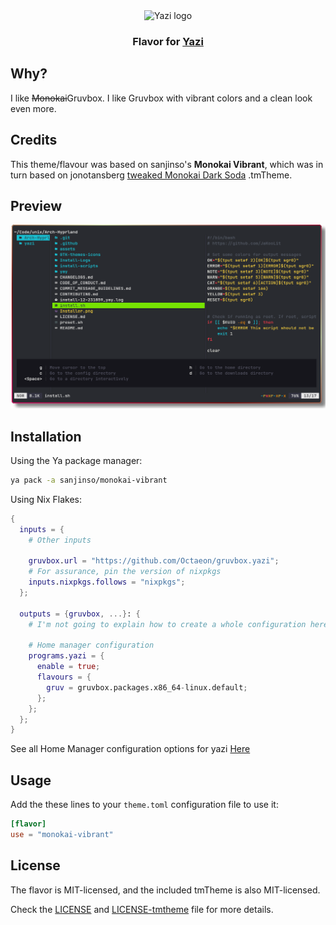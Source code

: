<div align="center">
  <img src="https://github.com/sxyazi/yazi/blob/main/assets/logo.png?raw=true" alt="Yazi logo" width="20%">
</div>

<h3 align="center">
	Flavor for <a href="https://github.com/sxyazi/yazi">Yazi</a>
</h3>

## Why?
I like <s>Monokai</s>Gruvbox. I like Gruvbox with vibrant colors and a clean look even more.

## Credits
This theme/flavour was based on sanjinso's **Monokai Vibrant**, which was in turn based on jonotansberg <a href="https://github.com/jonatansberg/Monokai-Dark-Soda.tmTheme">tweaked Monokai Dark Soda</a> .tmTheme. 

## Preview

<img src="src/preview.png" width="600" />

## Installation

Using the Ya package manager:
```bash
ya pack -a sanjinso/monokai-vibrant
```

Using Nix Flakes:
```nix
{
  inputs = {
    # Other inputs

    gruvbox.url = "https://github.com/Octaeon/gruvbox.yazi";
    # For assurance, pin the version of nixpkgs
    inputs.nixpkgs.follows = "nixpkgs";
  };

  outputs = {gruvbox, ...}: {
    # I'm not going to explain how to create a whole configuration here, sorry

    # Home manager configuration
    programs.yazi = {
      enable = true;
      flavours = { 
        gruv = gruvbox.packages.x86_64-linux.default;
      };
    };
  };
}
```

See all Home Manager configuration options for yazi <a href="https://nix-community.github.io/home-manager/options.xhtml#opt-programs.yazi.enable">Here</a> 

## Usage

Add the these lines to your `theme.toml` configuration file to use it:

```toml
[flavor]
use = "monokai-vibrant"
```

## License

The flavor is MIT-licensed, and the included tmTheme is also MIT-licensed.

Check the [LICENSE](LICENSE) and [LICENSE-tmtheme](LICENSE-tmtheme) file for more details.
